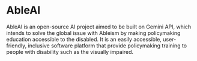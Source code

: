 # AbleAI
AbleAI is an open-source AI project aimed to be built on Gemini API, which intends to solve the global issue with Ableism by making policymaking education accessible to the disabled. It is an easily accessible, user-friendly, inclusive software platform that provide policymaking training to people with disability such as the visually impaired.
